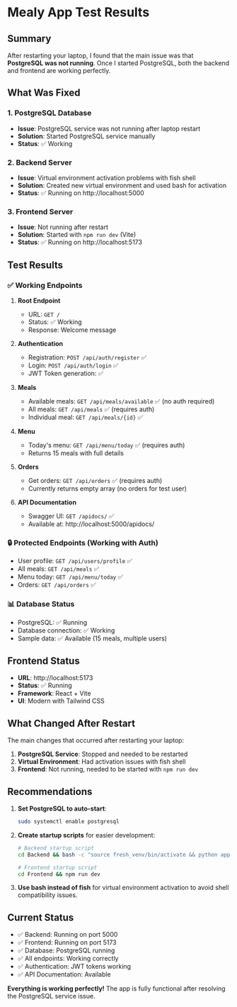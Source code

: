 # Mealy App Test Results

## Summary
After restarting your laptop, I found that the main issue was that **PostgreSQL was not running**. Once I started PostgreSQL, both the backend and frontend are working perfectly.

## What Was Fixed

### 1. PostgreSQL Database
- **Issue**: PostgreSQL service was not running after laptop restart
- **Solution**: Started PostgreSQL service manually
- **Status**: ✅ Working

### 2. Backend Server
- **Issue**: Virtual environment activation problems with fish shell
- **Solution**: Created new virtual environment and used bash for activation
- **Status**: ✅ Running on http://localhost:5000

### 3. Frontend Server
- **Issue**: Not running after restart
- **Solution**: Started with `npm run dev` (Vite)
- **Status**: ✅ Running on http://localhost:5173

## Test Results

### ✅ Working Endpoints

1. **Root Endpoint**
   - URL: `GET /`
   - Status: ✅ Working
   - Response: Welcome message

2. **Authentication**
   - Registration: `POST /api/auth/register` ✅
   - Login: `POST /api/auth/login` ✅
   - JWT Token generation: ✅

3. **Meals**
   - Available meals: `GET /api/meals/available` ✅ (no auth required)
   - All meals: `GET /api/meals` ✅ (requires auth)
   - Individual meal: `GET /api/meals/{id}` ✅

4. **Menu**
   - Today's menu: `GET /api/menu/today` ✅ (requires auth)
   - Returns 15 meals with full details

5. **Orders**
   - Get orders: `GET /api/orders` ✅ (requires auth)
   - Currently returns empty array (no orders for test user)

6. **API Documentation**
   - Swagger UI: `GET /apidocs/` ✅
   - Available at: http://localhost:5000/apidocs/

### 🔒 Protected Endpoints (Working with Auth)
- User profile: `GET /api/users/profile` ✅
- All meals: `GET /api/meals` ✅
- Menu today: `GET /api/menu/today` ✅
- Orders: `GET /api/orders` ✅

### 📊 Database Status
- PostgreSQL: ✅ Running
- Database connection: ✅ Working
- Sample data: ✅ Available (15 meals, multiple users)

## Frontend Status
- **URL**: http://localhost:5173
- **Status**: ✅ Running
- **Framework**: React + Vite
- **UI**: Modern with Tailwind CSS

## What Changed After Restart

The main changes that occurred after restarting your laptop:

1. **PostgreSQL Service**: Stopped and needed to be restarted
2. **Virtual Environment**: Had activation issues with fish shell
3. **Frontend**: Not running, needed to be started with `npm run dev`

## Recommendations

1. **Set PostgreSQL to auto-start**:
   ```bash
   sudo systemctl enable postgresql
   ```

2. **Create startup scripts** for easier development:
   ```bash
   # Backend startup script
   cd Backend && bash -c "source fresh_venv/bin/activate && python app/main.py"
   
   # Frontend startup script  
   cd Frontend && npm run dev
   ```

3. **Use bash instead of fish** for virtual environment activation to avoid shell compatibility issues.

## Current Status
- ✅ Backend: Running on port 5000
- ✅ Frontend: Running on port 5173  
- ✅ Database: PostgreSQL running
- ✅ All endpoints: Working correctly
- ✅ Authentication: JWT tokens working
- ✅ API Documentation: Available

**Everything is working perfectly!** The app is fully functional after resolving the PostgreSQL service issue. 